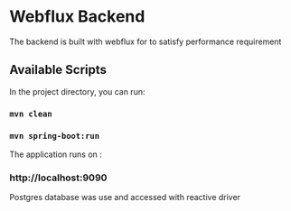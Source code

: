# Webflux Backend
The backend is built with webflux for to satisfy performance requirement

## Available Scripts
In the project directory, you can run:

### `mvn clean`

### `mvn spring-boot:run`

The application runs on :
### http://localhost:9090  

Postgres database was use and accessed with reactive driver


